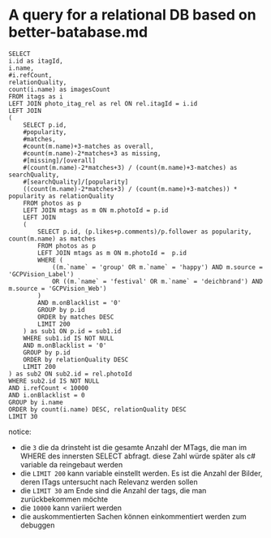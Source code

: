 # A query for a relational DB based on better-batabase.md

```
SELECT
i.id as itagId,
i.name,
#i.refCount,
relationQuality,
count(i.name) as imagesCount
FROM itags as i
LEFT JOIN photo_itag_rel as rel ON rel.itagId = i.id
LEFT JOIN
(
    SELECT p.id,
    #popularity,
    #matches,
    #count(m.name)+3-matches as overall,
    #count(m.name)-2*matches+3 as missing,
    #[missing]/[overall]
    #(count(m.name)-2*matches+3) / (count(m.name)+3-matches) as searchQuality,
    #[searchQuality]/[popularity]
    ((count(m.name)-2*matches+3) / (count(m.name)+3-matches)) * popularity as relationQuality
    FROM photos as p
    LEFT JOIN mtags as m ON m.photoId = p.id
    LEFT JOIN
    (
        SELECT p.id, (p.likes+p.comments)/p.follower as popularity, count(m.name) as matches
        FROM photos as p
        LEFT JOIN mtags as m ON m.photoId =  p.id
		WHERE (
			((m.`name` = 'group' OR m.`name` = 'happy') AND m.source = 'GCPVision_Label') 
			OR ((m.`name` = 'festival' OR m.`name` = 'deichbrand') AND m.source = 'GCPVision_Web')
		)
		AND m.onBlacklist = '0'
        GROUP by p.id
		ORDER by matches DESC
		LIMIT 200
    ) as sub1 ON p.id = sub1.id 
    WHERE sub1.id IS NOT NULL
	AND m.onBlacklist = '0'
    GROUP by p.id
    ORDER by relationQuality DESC
    LIMIT 200
) as sub2 ON sub2.id = rel.photoId
WHERE sub2.id IS NOT NULL
AND i.refCount < 10000
AND i.onBlacklist = 0
GROUP by i.name
ORDER by count(i.name) DESC, relationQuality DESC
LIMIT 30
```

notice: 
- die ```3``` die da drinsteht ist die gesamte Anzahl der MTags, die man im WHERE des innersten SELECT abfragt. diese Zahl würde später als c# variable da reingebaut werden
- die ```LIMIT 200``` kann variable einstellt werden. Es ist die Anzahl der Bilder, deren ITags untersucht nach Relevanz werden sollen
- die ```LIMIT 30``` am Ende sind die Anzahl der tags, die man zurückbekommen möchte
- die ```10000``` kann variiert werden
- die auskommentierten Sachen können einkommentiert werden zum debuggen